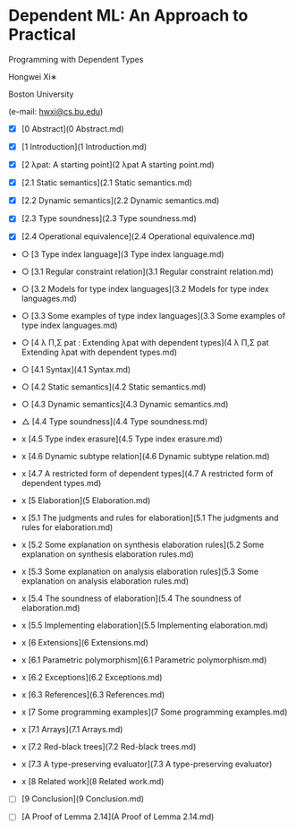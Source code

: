 # Dependent ML: An Approach to Practical

Programming with Dependent Types

Hongwei Xi∗

Boston University

(e-mail: hwxi@cs.bu.edu)

- [x] [0 Abstract](0 Abstract.md)

- [x] [1 Introduction](1 Introduction.md)

- [x] [2 λpat: A starting point](2 λpat A starting point.md)
- [x] [2.1 Static semantics](2.1 Static semantics.md)
- [x] [2.2 Dynamic semantics](2.2 Dynamic semantics.md)
- [x] [2.3 Type soundness](2.3 Type soundness.md)
- [x] [2.4 Operational equivalence](2.4 Operational equivalence.md)

- ○ [3 Type index language](3 Type index language.md)
- ○ [3.1 Regular constraint relation](3.1 Regular constraint relation.md)
- ○ [3.2 Models for type index languages](3.2 Models for type index languages.md)
- ○ [3.3 Some examples of type index languages](3.3 Some examples of type index languages.md)

- ○ [4 λ Π,Σ pat : Extending λpat with dependent types](4 λ Π,Σ pat Extending λpat with dependent types.md)
- ○ [4.1 Syntax](4.1 Syntax.md)
- ○ [4.2 Static semantics](4.2 Static semantics.md)
- ○ [4.3 Dynamic semantics](4.3 Dynamic semantics.md)
- △ [4.4 Type soundness](4.4 Type soundness.md)
- x [4.5 Type index erasure](4.5 Type index erasure.md)
- x [4.6 Dynamic subtype relation](4.6 Dynamic subtype relation.md)
- x [4.7 A restricted form of dependent types](4.7 A restricted form of dependent types.md)

- x [5 Elaboration](5 Elaboration.md)
- x [5.1 The judgments and rules for elaboration](5.1 The judgments and rules for elaboration.md)
- x [5.2 Some explanation on synthesis elaboration rules](5.2 Some explanation on synthesis elaboration rules.md)
- x [5.3 Some explanation on analysis elaboration rules](5.3 Some explanation on analysis elaboration rules.md)
- x [5.4 The soundness of elaboration](5.4 The soundness of elaboration.md)
- x [5.5 Implementing elaboration](5.5 Implementing elaboration.md)

- x [6 Extensions](6 Extensions.md)
- x [6.1 Parametric polymorphism](6.1 Parametric polymorphism.md)
- x [6.2 Exceptions](6.2 Exceptions.md)
- x [6.3 References](6.3 References.md)

- x [7 Some programming examples](7 Some programming examples.md)
- x [7.1 Arrays](7.1 Arrays.md)
- x [7.2 Red-black trees](7.2 Red-black trees.md)
- x [7.3 A type-preserving evaluator](7.3 A type-preserving evaluator)

- x [8 Related work](8 Related work.md)

- [ ] [9 Conclusion](9 Conclusion.md)

- [ ] [A Proof of Lemma 2.14](A Proof of Lemma 2.14.md)
